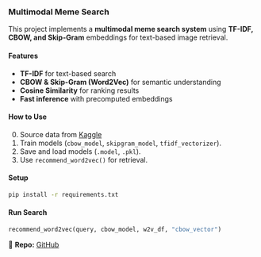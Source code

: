 ### **Multimodal Meme Search**

This project implements a **multimodal meme search system** using **TF-IDF, CBOW, and Skip-Gram** embeddings for text-based image retrieval.

#### **Features**

- **TF-IDF** for text-based search
- **CBOW & Skip-Gram (Word2Vec)** for semantic understanding
- **Cosine Similarity** for ranking results
- **Fast inference** with precomputed embeddings

#### **How to Use**

0. Source data from [Kaggle](https://www.kaggle.com/datasets/harshittiwari007/meme-convx)
1. Train models (`cbow_model`, `skipgram_model`, `tfidf_vectorizer`).
2. Save and load models (`.model`, `.pkl`).
3. Use `recommend_word2vec()` for retrieval.

#### **Setup**

```bash
pip install -r requirements.txt
```

#### **Run Search**

```python
recommend_word2vec(query, cbow_model, w2v_df, "cbow_vector")
```

🔗 **Repo:** [GitHub](https://github.com/ahmedembeddedxx/multimodal-meme-search) 
